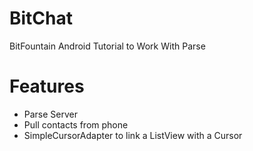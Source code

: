 # BitChat
BitFountain Android Tutorial to Work With Parse

# Features
* Parse Server
* Pull contacts from phone
* SimpleCursorAdapter to link a ListView with a Cursor